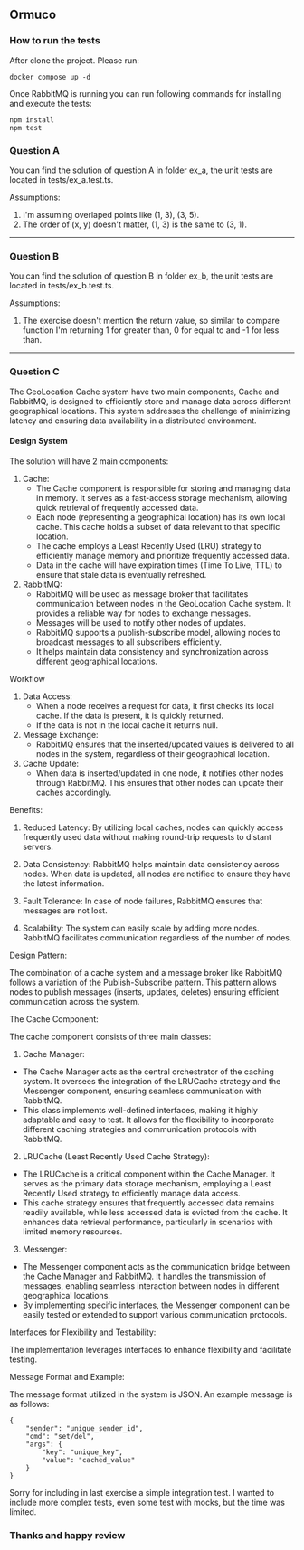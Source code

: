 
## Ormuco

### How to run the tests

After clone the project. Please run: 

```
docker compose up -d
```
Once RabbitMQ is running you can run following commands for installing and execute the tests: 
```
npm install
npm test
```

### Question A

You can find the solution of question A in folder ex_a, the unit tests are located in tests/ex_a.test.ts.

Assumptions: 
1. I'm assuming overlaped points like (1, 3), (3, 5).
2. The order of (x, y) doesn't matter, (1, 3) is the same to (3, 1).

---

### Question B

You can find the solution of question B in folder ex_b, the unit tests are located in tests/ex_b.test.ts.

Assumptions: 
1. The exercise doesn't mention the return value, so similar to compare function I'm returning 1 for greater than, 0 for equal to and -1 for less than.

---

### Question C

The GeoLocation Cache system have two main components, Cache and RabbitMQ, is designed to efficiently store and manage data across different geographical locations. This system addresses the challenge of minimizing latency and ensuring data availability in a distributed environment.

#### Design System

The solution will have 2 main components: 

1. Cache: 
    * The Cache component is responsible for storing and managing data in memory. It serves as a fast-access storage mechanism, allowing quick retrieval of frequently accessed data.
    * Each node (representing a geographical location) has its own local cache. This cache holds a subset of data relevant to that specific location.
    * The cache employs a Least Recently Used (LRU) strategy to efficiently manage memory and prioritize frequently accessed data.
    * Data in the cache will have expiration times (Time To Live, TTL) to ensure that stale data is eventually refreshed.
2. RabbitMQ:
    * RabbitMQ will be used as message broker that facilitates communication between nodes in the GeoLocation Cache system. It provides a reliable way for nodes to exchange messages.
    * Messages will be used to notify other nodes of updates.
    * RabbitMQ supports a publish-subscribe model, allowing nodes to broadcast messages to all subscribers efficiently.
    * It helps maintain data consistency and synchronization across different geographical locations.

Workflow

1. Data Access: 
    * When a node receives a request for data, it first checks its local cache. If the data is present, it is quickly returned.
    * If the data is not in the local cache it returns null.
2. Message Exchange:
    * RabbitMQ ensures that the inserted/updated values is delivered to all nodes in the system, regardless of their geographical location.
3. Cache Update:
    * When data is inserted/updated in one node, it notifies other nodes through RabbitMQ. This ensures that other nodes can update their caches accordingly.

Benefits:

1. Reduced Latency: By utilizing local caches, nodes can quickly access frequently used data without making round-trip requests to distant servers.

2. Data Consistency: RabbitMQ helps maintain data consistency across nodes. When data is updated, all nodes are notified to ensure they have the latest information.

3. Fault Tolerance: In case of node failures, RabbitMQ ensures that messages are not lost.

4. Scalability: The system can easily scale by adding more nodes. RabbitMQ facilitates communication regardless of the number of nodes.

Design Pattern:

The combination of a cache system and a message broker like RabbitMQ follows a variation of the Publish-Subscribe pattern. This pattern allows nodes to publish messages (inserts, updates, deletes) ensuring efficient communication across the system.

The Cache Component: 

The cache component consists of three main classes: 

1. Cache Manager:
* The Cache Manager acts as the central orchestrator of the caching system. It oversees the integration of the LRUCache strategy and the Messenger component, ensuring seamless communication with RabbitMQ.
* This class implements well-defined interfaces, making it highly adaptable and easy to test. It allows for the flexibility to incorporate different caching strategies and communication protocols with RabbitMQ.
2. LRUCache (Least Recently Used Cache Strategy):
* The LRUCache is a critical component within the Cache Manager. It serves as the primary data storage mechanism, employing a Least Recently Used strategy to efficiently manage data access.
* This cache strategy ensures that frequently accessed data remains readily available, while less accessed data is evicted from the cache. It enhances data retrieval performance, particularly in scenarios with limited memory resources.
3. Messenger:
* The Messenger component acts as the communication bridge between the Cache Manager and RabbitMQ. It handles the transmission of messages, enabling seamless interaction between nodes in different geographical locations.
* By implementing specific interfaces, the Messenger component can be easily tested or extended to support various communication protocols.

Interfaces for Flexibility and Testability:

The implementation leverages interfaces to enhance flexibility and facilitate testing.

Message Format and Example:

The message format utilized in the system is JSON. An example message is as follows:

```
{
    "sender": "unique_sender_id",
    "cmd": "set/del", 
    "args": {
        "key": "unique_key",
        "value": "cached_value"
    }
}
```

Sorry for including in last exercise a simple integration test. I wanted to include more complex tests, even some test with mocks, but the time was limited. 

### Thanks and happy review

